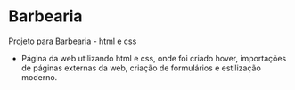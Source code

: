 # Barbearia
Projeto para Barbearia - html e css
- Página da web utilizando html e css, onde foi criado hover, importações de páginas externas da web, criação de formulários e estilização moderno.
